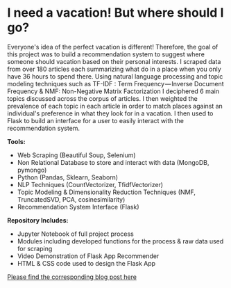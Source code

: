 # I need a vacation! But where should I go?
Everyone's idea of the perfect vacation is different! Therefore, the goal of this project was to build a recommendation system to suggest where someone should vacation based on their personal interests. I scraped data from over 180 articles each summarizing what do in a place when you only have 36 hours to spend there. Using natural language processing and topic modeling techniques such as TF-IDF : Term Frequency — Inverse Document Frequency & NMF: Non-Negative Matrix Factorization I deciphered 6 main topics discussed across the corpus of articles. I then weighted the prevalence of each topic in each article in order to match places against an individual's preference in what they look for in a vacation. I then used to Flask to build an interface for a user to easily interact with the recommendation system.

**Tools:**

- Web Scraping (Beautiful Soup, Selenium)
- Non Relational Database to store and interact with data (MongoDB, pymongo)
- Python (Pandas, Sklearn, Seaborn)
- NLP Techniques (CountVectorizer, TfidfVectorizer)
- Topic Modeling & Dimensionality Reduction Techniques (NMF, TruncatedSVD, PCA, cosinesimilarity)
- Recommendation System Interface (Flask)

**Repository Includes:**

- Jupyter Notebook of full project process
- Modules including developed functions for the process & raw data used for scraping
- Video Demonstration of Flask App Recommender
- HTML & CSS code used to design the Flask App

[Please find the corresponding blog post here](https://medium.com/datadriveninvestor/i-need-a-vacation-but-where-should-i-go-b2ccdb0c8ebf)
